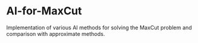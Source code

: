 # AI-for-MaxCut
Implementation of various AI methods for solving the MaxCut problem and comparison with approximate methods.
